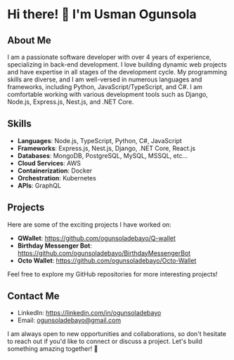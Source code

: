 # Hi there! 👋 I'm Usman Ogunsola

## About Me
I am a passionate software developer with over 4 years of experience, specializing in back-end development. I love building dynamic web projects and have expertise in all stages of the development cycle. My programming skills are diverse, and I am well-versed in numerous languages and frameworks, including Python, JavaScript/TypeScript, and C#. I am comfortable working with various development tools such as Django, Node.js, Express.js, Nest.js, and .NET Core.

## Skills

- **Languages**: Node.js, TypeScript, Python, C#, JavaScript
- **Frameworks**: Express.js, Nest.js, Django, .NET Core, React.js
- **Databases**: MongoDB, PostgreSQL, MySQL, MSSQL, etc...
- **Cloud Services**: AWS
- **Containerization**: Docker
- **Orchestration**: Kubernetes
- **APIs**: GraphQL

## Projects

Here are some of the exciting projects I have worked on:

- **QWallet**: https://github.com/ogunsoladebayo/Q-wallet
- **Birthday Messenger Bot**: https://github.com/ogunsoladebayo/BirthdayMessengerBot
- **Octo Wallet**: https://github.com/ogunsoladebayo/Octo-Wallet

Feel free to explore my GitHub repositories for more interesting projects!

## Contact Me

- LinkedIn: https://linkedin.com/in/ogunsoladebayo
- Email: ogunsoladebayo@gmail.com

I am always open to new opportunities and collaborations, so don't hesitate to reach out if you'd like to connect or discuss a project. Let's build something amazing together! 🚀

